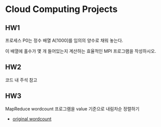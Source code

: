 # Cloud Computing Projects


## HW1
프로세스 P0는 정수 배열 A[1000]를 임의의 양수로 채워 놓는다.

이 배열에 홀수가 몇 개 들어있는지 계산하는 효율적인 MPI 프로그램을 작성하시오.

## HW2
코드 내 주석 참고

## HW3
MapReduce wordcount 프로그램을 value 기준으로 내림차순 정렬하기

* [original wordcount](https://hadoop.apache.org/docs/stable/hadoop-mapreduce-client/hadoop-mapreduce-client-core/MapReduceTutorial.html#Example:_WordCount_v1.0)
